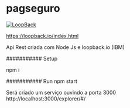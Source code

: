 # pagseguro

[![LoopBack](https://github.com/strongloop/loopback-next/raw/master/docs/site/imgs/branding/Powered-by-LoopBack-Badge-(blue)-@2x.png)](http://loopback.io/)


https://loopback.io/index.html


Api Rest criada com Node Js e loopback.io (IBM)


########### Setup

npm i

########### Run
npm start

Será criado um serviço ouvindo a porta 3000
http://localhost:3000/explorer/#/